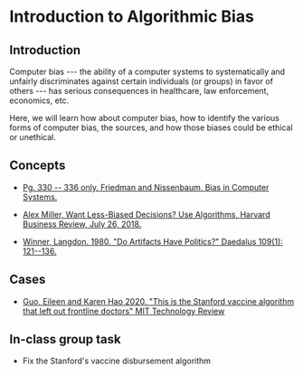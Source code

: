 # Introduction to Algorithmic Bias

## Introduction

Computer bias --- the ability of a computer systems to systematically and unfairly discriminates against certain individuals (or groups) in favor of others --- has serious consequences in healthcare, law enforcement, economics, etc. 

Here, we will learn how about computer bias, how to identify the various forms of computer bias, the sources, and how those biases could be ethical or unethical.

## Concepts

* [Pg. 330 -- 336 only. Friedman and Nissenbaum. Bias in Computer Systems.](https://web.archive.org/web/20240614111418/https://nissenbaum.tech.cornell.edu/papers/Bias%20in%20Computer%20Systems.pdf)

* [Alex Miller, Want Less-Biased Decisions? Use Algorithms, Harvard Business Review, July 26,
2018.](https://archive.md/y3Wj1)

* [Winner, Langdon. 1980. "Do Artifacts Have Politics?" Daedalus 109(1): 121--136.](https://web.archive.org/web/20240325050603/https://faculty.cc.gatech.edu/~beki/cs4001/Winner.pdf)

## Cases

* [Guo, Eileen and Karen Hao 2020. "This is the Stanford vaccine algorithm that left out frontline
doctors" MIT Technology Review](https://web.archive.org/web/20240425065403/https://www.technologyreview.com/2020/12/21/1015303/stanford-vaccine-algorithm/)

## In-class group task

* Fix the Stanford's vaccine disbursement algorithm